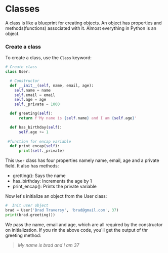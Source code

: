 # Classes
A class is like a blueprint for creating objects. An object has properties and methods(functions) associated with it. Almost everything in Python is an object.

### Create a class
To create a class, use the `Class` keyword:

```python title="my-python-app/class.py"
# Create class
class User:

  # Constructor
  def __init__(self, name, email, age):
    self.name = name
    self.email = email
    self.age = age
    self._private = 1000 

  def greeting(self):
      return f'My name is {self.name} and I am {self.age}'

  def has_birthday(self):
      self.age += 1
 
 #function for encap variable
  def print_encap(self):
      print(self._private)
```
This `User` class has four properties namely name, email, age and a private field. It also has methods:
- gretting(): Says the name
- has_birthday: Increments the age by 1
- print_encap(): Prints the private variable

Now let's initialize an object from the User class:
```python title="my-python-app/class.py"
#  Init user object
brad = User('Brad Traversy', 'brad@gmail.com', 37)
print(brad.greeting())
```
We pass the name, email and age, which are all required by the constructor on initialization. If you rin the above code, you'll get the output of thr greeting method:

> *My name is brad and I am 37* 

